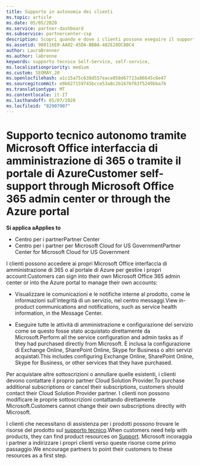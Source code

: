 ```yaml
---
title: Supporto in autonomia dei clienti
ms.topic: article
ms.date: 05/05/2020
ms.service: partner-dashboard
ms.subservice: partnercenter-csp
description: Scopri quando e dove i clienti possono eseguire il supporto autonomo per gestire i propri account e quando devono contattare il proprio partner Cloud Solution Provider.
ms.assetid: 980116E0-AA02-45DA-BBBA-482E28DC8BC4
author: LauraBrenner
ms.author: labrenne
keywords: supporto tecnico Self-Service, self-service,
ms.localizationpriority: medium
ms.custom: SEOMAY.20
ms.openlocfilehash: a1c15a75c638d557eace058d67723a86645c6e47
ms.sourcegitcommit: e9b627159745bcce53a8c2b1676f63f5249bba76
ms.translationtype: MT
ms.contentlocale: it-IT
ms.lasthandoff: 05/07/2020
ms.locfileid: "82907907"
---
```

# <a name="customer-self-support-through-microsoft-office-365-admin-center-or-through-the-azure-portal"></a><span data-ttu-id="cb33c-104">Supporto tecnico autonomo tramite Microsoft Office interfaccia di amministrazione di 365 o tramite il portale di Azure</span><span class="sxs-lookup"><span data-stu-id="cb33c-104">Customer self-support through Microsoft Office 365 admin center or through the Azure portal</span></span>

<span data-ttu-id="cb33c-105">**Si applica a**</span><span class="sxs-lookup"><span data-stu-id="cb33c-105">**Applies to**</span></span>

-  <span data-ttu-id="cb33c-106">Centro per i partner</span><span class="sxs-lookup"><span data-stu-id="cb33c-106">Partner Center</span></span>
-  <span data-ttu-id="cb33c-107">Centro per i partner per Microsoft Cloud for US Government</span><span class="sxs-lookup"><span data-stu-id="cb33c-107">Partner Center for Microsoft Cloud for US Government</span></span>

<span data-ttu-id="cb33c-108">I clienti possono accedere ai propri Microsoft Office interfaccia di amministrazione di 365 o al portale di Azure per gestire i propri account:</span><span class="sxs-lookup"><span data-stu-id="cb33c-108">Customers can sign into their own Microsoft Office 365 admin center or into the Azure portal to manage their own accounts:</span></span>

-   <span data-ttu-id="cb33c-109">Visualizzare le comunicazioni e le notifiche interne al prodotto, come le informazioni sull'integrità di un servizio, nel centro messaggi.</span><span class="sxs-lookup"><span data-stu-id="cb33c-109">View in-product communications and notifications, such as service health information, in the Message Center.</span></span>

-   <span data-ttu-id="cb33c-110">Eseguire tutte le attività di amministrazione e configurazione del servizio come se questo fosse stato acquistato direttamente da Microsoft.</span><span class="sxs-lookup"><span data-stu-id="cb33c-110">Perform all the service configuration and admin tasks as if they had purchased directly from Microsoft.</span></span> <span data-ttu-id="cb33c-111">È inclusa la configurazione di Exchange Online, SharePoint Online, Skype for Business o altri servizi acquistati.</span><span class="sxs-lookup"><span data-stu-id="cb33c-111">This includes configuring Exchange Online, SharePoint Online, Skype for Business, or other services that they have purchased.</span></span>

<span data-ttu-id="cb33c-112">Per acquistare altre sottoscrizioni o annullare quelle esistenti, i clienti devono contattare il proprio partner Cloud Solution Provider.</span><span class="sxs-lookup"><span data-stu-id="cb33c-112">To purchase additional subscriptions or cancel their subscriptions, customers should contact their Cloud Solution Provider partner.</span></span> <span data-ttu-id="cb33c-113">I clienti non possono modificare le proprie sottoscrizioni contattando direttamente Microsoft.</span><span class="sxs-lookup"><span data-stu-id="cb33c-113">Customers cannot change their own subscriptions directly with Microsoft.</span></span>

<span data-ttu-id="cb33c-114">I clienti che necessitano di assistenza per i prodotti possono trovare le risorse del prodotto sul [supporto tecnico](https://partnercenter.microsoft.com/partner/support).</span><span class="sxs-lookup"><span data-stu-id="cb33c-114">When customers need help with products, they can find product resources on [Support](https://partnercenter.microsoft.com/partner/support).</span></span> <span data-ttu-id="cb33c-115">Microsoft incoraggia i partner a indirizzare i propri clienti verso queste risorse come primo passaggio.</span><span class="sxs-lookup"><span data-stu-id="cb33c-115">We encourage partners to point their customers to these resources as a first step.</span></span>

 

 



